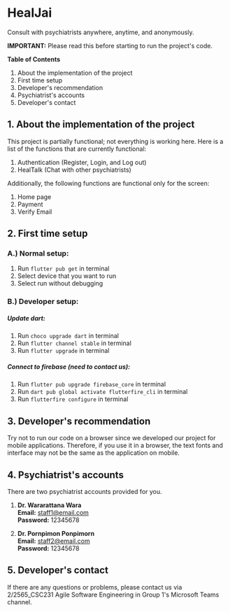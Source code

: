 # HealJai
Consult with psychiatrists anywhere, anytime, and anonymously.

**IMPORTANT:** Please read this before starting to run the project's code.

**Table of Contents**
1. About the implementation of the project
2. First time setup
3. Developer's recommendation
4. Psychiatrist's accounts
5. Developer's contact
## 1. About the implementation of the project
This project is partially functional; not everything is working here. Here is a list of the functions that are currently functional:
1. Authentication (Register, Login, and Log out)
2. HealTalk (Chat with other psychiatrists)

Additionally, the following functions are functional only for the screen:
1. Home page
2. Payment
3. Verify Email

## 2. First time setup
### A.) Normal setup:
1. Run `flutter pub get` in terminal
2. Select device that you want to run
3. Select run without debugging
### B.) Developer setup:
##### Update dart:
1. Run `choco upgrade dart` in terminal
2. Run `flutter channel stable` in terminal
3. Run `flutter upgrade` in terminal
##### Connect to firebase (need to contact us):
1. Run `flutter pub upgrade firebase_core` in terminal
2. Run `dart pub global activate flutterfire_cli` in terminal
3. Run `flutterfire configure` in terminal

## 3. Developer's recommendation
Try not to run our code on a browser since we developed our project for mobile applications. Therefore, if you use it in a browser, the text fonts and interface may not be the same as the application on mobile.

## 4. Psychiatrist's accounts
There are two psychiatrist accounts provided for you.
1. **Dr. Wararattana Wara**<br />
   **Email:** staff1@email.com<br />
   **Password:** 12345678

2. **Dr. Pornpimon Ponpimorn**<br />
   **Email:** staff2@email.com<br />
   **Password:** 12345678


## 5. Developer's contact
If there are any questions or problems, please contact us via 2/2565_CSC231 Agile Software Engineering in Group 1's Microsoft Teams channel.